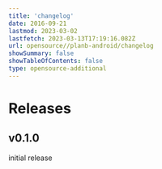 ```yaml
---
title: 'changelog'
date: 2016-09-21
lastmod: 2023-03-02
lastfetch: 2023-03-13T17:19:16.082Z
url: opensource//planb-android/changelog
showSummary: false
showTableOfContents: false
type: opensource-additional
---
```

# Releases

## v0.1.0

initial release